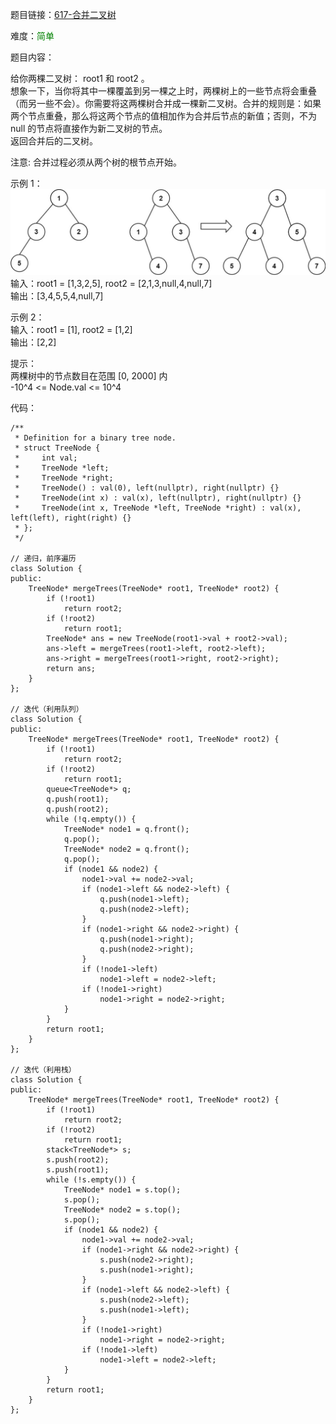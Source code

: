 题目链接：[617-合并二叉树](https://leetcode-cn.com/problems/merge-two-binary-trees/)

难度：<font color="Green">简单</font>

题目内容：

给你两棵二叉树： root1 和 root2 。<br>
想象一下，当你将其中一棵覆盖到另一棵之上时，两棵树上的一些节点将会重叠（而另一些不会）。你需要将这两棵树合并成一棵新二叉树。合并的规则是：如果两个节点重叠，那么将这两个节点的值相加作为合并后节点的新值；否则，不为 null 的节点将直接作为新二叉树的节点。<br>
返回合并后的二叉树。<br>

注意: 合并过程必须从两个树的根节点开始。

示例 1：<br>
![示例1](./617-合并二叉树.png)<br>
输入：root1 = [1,3,2,5], root2 = [2,1,3,null,4,null,7]<br>
输出：[3,4,5,5,4,null,7]

示例 2：<br>
输入：root1 = [1], root2 = [1,2]<br>
输出：[2,2]

提示：<br>
两棵树中的节点数目在范围 [0, 2000] 内<br>
-10^4 <= Node.val <= 10^4


代码：
```
/**
 * Definition for a binary tree node.
 * struct TreeNode {
 *     int val;
 *     TreeNode *left;
 *     TreeNode *right;
 *     TreeNode() : val(0), left(nullptr), right(nullptr) {}
 *     TreeNode(int x) : val(x), left(nullptr), right(nullptr) {}
 *     TreeNode(int x, TreeNode *left, TreeNode *right) : val(x), left(left), right(right) {}
 * };
 */

// 递归，前序遍历
class Solution {
public:
    TreeNode* mergeTrees(TreeNode* root1, TreeNode* root2) {
        if (!root1)
            return root2;
        if (!root2)
            return root1;
        TreeNode* ans = new TreeNode(root1->val + root2->val);
        ans->left = mergeTrees(root1->left, root2->left);
        ans->right = mergeTrees(root1->right, root2->right);
        return ans;
    }
};

// 迭代（利用队列）
class Solution {
public:
    TreeNode* mergeTrees(TreeNode* root1, TreeNode* root2) {
        if (!root1)
            return root2;
        if (!root2)
            return root1;
        queue<TreeNode*> q;
        q.push(root1);
        q.push(root2);
        while (!q.empty()) {
            TreeNode* node1 = q.front();
            q.pop();
            TreeNode* node2 = q.front();
            q.pop();
            if (node1 && node2) {
                node1->val += node2->val;
                if (node1->left && node2->left) {
                    q.push(node1->left);
                    q.push(node2->left);
                }
                if (node1->right && node2->right) {
                    q.push(node1->right);
                    q.push(node2->right);
                }
                if (!node1->left)
                    node1->left = node2->left;
                if (!node1->right)
                    node1->right = node2->right;
            }
        }
        return root1;
    }
};

// 迭代（利用栈）
class Solution {
public:
    TreeNode* mergeTrees(TreeNode* root1, TreeNode* root2) {
        if (!root1)
            return root2;
        if (!root2)
            return root1;
        stack<TreeNode*> s;
        s.push(root2);
        s.push(root1);
        while (!s.empty()) {
            TreeNode* node1 = s.top();
            s.pop();
            TreeNode* node2 = s.top();
            s.pop();
            if (node1 && node2) {
                node1->val += node2->val;
                if (node1->right && node2->right) {
                    s.push(node2->right);
                    s.push(node1->right);
                }
                if (node1->left && node2->left) {
                    s.push(node2->left);
                    s.push(node1->left);
                }
                if (!node1->right)
                    node1->right = node2->right;
                if (!node1->left)
                    node1->left = node2->left;
            }
        }
        return root1;
    }
};
```